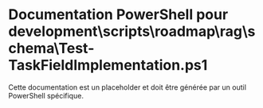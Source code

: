 # Documentation PowerShell pour development\scripts\roadmap\rag\schema\Test-TaskFieldImplementation.ps1

Cette documentation est un placeholder et doit être générée par un outil PowerShell spécifique.
